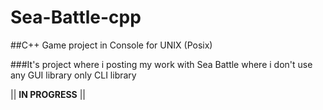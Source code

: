 # Sea-Battle-cpp
##C++ Game project in Console for UNIX (Posix)

###It's project where i posting my work with Sea Battle where i don't use any GUI library only CLI library

|| **IN PROGRESS** ||
